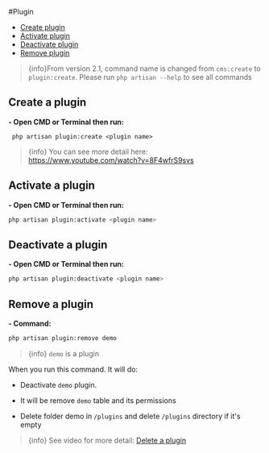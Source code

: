 #Plugin

- [Create plugin](#create-plugin)
- [Activate plugin](#activate-plugin)
- [Deactivate plugin](#deactivate-plugin)
- [Remove plugin](#remove-plugin)

> {info}From version 2.1, command name is changed from `cms:create` to `plugin:create`. Please run `php artisan --help` to see all commands

<a name="create-plugin"></a>
## Create a plugin
**- Open CMD or Terminal then run:**

     php artisan plugin:create <plugin name>

> {info} You can see more detail here: https://www.youtube.com/watch?v=8F4wfrS9svs

<a name="activate-plugin"></a>
## Activate a plugin
**- Open CMD or Terminal then run:**

```bash
php artisan plugin:activate <plugin name>
```

<a name="deactivate-plugin"></a>
## Deactivate a plugin
**- Open CMD or Terminal then run:**

```bash
php artisan plugin:deactivate <plugin name>
```
     
<a name="remove-plugin"></a>
## Remove a plugin
**- Command:**

```bash
php artisan plugin:remove demo
```

> {info} `demo` is a plugin

When you run this command. It will do:

+ Deactivate `demo` plugin.

+ It will be remove `demo` table and its permissions

+ Delete folder demo in `/plugins` and delete `/plugins` directory if it's empty

> {info} See video for more detail: [Delete a plugin](https://www.youtube.com/watch?v=jmex2G4eC18)
